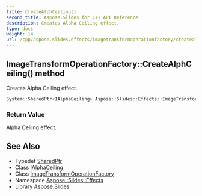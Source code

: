 ```yaml
---
title: CreateAlphCeiling()
second_title: Aspose.Slides for C++ API Reference
description: Creates Alpha Ceiling effect.
type: docs
weight: 14
url: /cpp/aspose.slides.effects/imagetransformoperationfactory/createalphceiling/
---
```

## ImageTransformOperationFactory::CreateAlphCeiling() method


Creates Alpha Ceiling effect.

```cpp
System::SharedPtr<IAlphaCeiling> Aspose::Slides::Effects::ImageTransformOperationFactory::CreateAlphCeiling() override
```


### Return Value

Alpha Ceiling effect.

## See Also

* Typedef [SharedPtr](../../system/sharedptr/)
* Class [IAlphaCeiling](../ialphaceiling/)
* Class [ImageTransformOperationFactory](./)
* Namespace [Aspose::Slides::Effects](../)
* Library [Aspose.Slides](../../)
